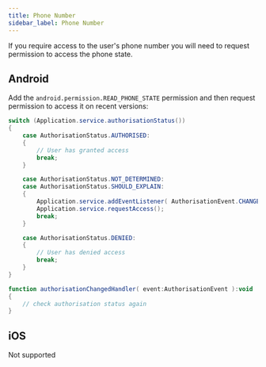 ```yaml
---
title: Phone Number
sidebar_label: Phone Number
---
```



If you require access to the user's phone number you will need to request permission to access the phone state.


## Android

Add the `android.permission.READ_PHONE_STATE` permission and then request permission to access it on recent versions:

```actionscript
switch (Application.service.authorisationStatus())
{
    case AuthorisationStatus.AUTHORISED:
    {
        // User has granted access
        break;
    }

    case AuthorisationStatus.NOT_DETERMINED:
    case AuthorisationStatus.SHOULD_EXPLAIN:
    {
        Application.service.addEventListener( AuthorisationEvent.CHANGED, authorisationChangedHandler );
        Application.service.requestAccess();
        break;
    }

    case AuthorisationStatus.DENIED:
    {
        // User has denied access
        break;
    }
}

function authorisationChangedHandler( event:AuthorisationEvent ):void 
{
    // check authorisation status again
}
```


## iOS 

Not supported
